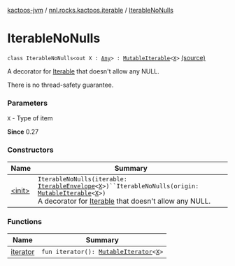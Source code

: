 [kactoos-jvm](../../index.md) / [nnl.rocks.kactoos.iterable](../index.md) / [IterableNoNulls](./index.md)

# IterableNoNulls

`class IterableNoNulls<out X : `[`Any`](https://kotlinlang.org/api/latest/jvm/stdlib/kotlin/-any/index.html)`> : `[`MutableIterable`](https://kotlinlang.org/api/latest/jvm/stdlib/kotlin.collections/-mutable-iterable/index.html)`<`[`X`](index.md#X)`>` [(source)](https://github.com/neonailol/kactoos/blob/master/kactoos-jvm/src/main/kotlin/nnl/rocks/kactoos/iterable/IterableNoNulls.kt#L17)

A decorator for [Iterable](https://kotlinlang.org/api/latest/jvm/stdlib/kotlin.collections/-iterable/index.html) that doesn't allow any NULL.

There is no thread-safety guarantee.

### Parameters

`X` - Type of item

**Since**
0.27

### Constructors

| Name | Summary |
|---|---|
| [&lt;init&gt;](-init-.md) | `IterableNoNulls(iterable: `[`IterableEnvelope`](../-iterable-envelope/index.md)`<`[`X`](index.md#X)`>)``IterableNoNulls(origin: `[`MutableIterable`](https://kotlinlang.org/api/latest/jvm/stdlib/kotlin.collections/-mutable-iterable/index.html)`<`[`X`](index.md#X)`>)`<br>A decorator for [Iterable](https://kotlinlang.org/api/latest/jvm/stdlib/kotlin.collections/-iterable/index.html) that doesn't allow any NULL. |

### Functions

| Name | Summary |
|---|---|
| [iterator](iterator.md) | `fun iterator(): `[`MutableIterator`](https://kotlinlang.org/api/latest/jvm/stdlib/kotlin.collections/-mutable-iterator/index.html)`<`[`X`](index.md#X)`>` |
